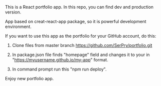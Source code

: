 This is a React portfolio app.
In this repo, you can find dev and production version.

App based on creat-react-app package, so it is powerful development environment.

If you want to use this app as the portfolio for your GitHub account, do this:

1. Clone files from master branch https://github.com/SerPry/portfolio.git

2. In package.json file finds "homepage" field and changes it to your in "https://myusername.github.io/my-app" format.

3.  In command prompt run this "npm run deploy".

Enjoy new portfolio app.
